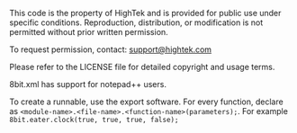 This code is the property of HighTek and is provided for public use under specific conditions.
Reproduction, distribution, or modification is not permitted without prior written permission.

To request permission, contact: support@hightek.com

Please refer to the LICENSE file for detailed copyright and usage terms.

8bit.xml has support for notepad++ users.


To create a runnable, use the export software. For every function, declare as `<module-name>.<file-name>.<function-name>(parameters);`. For example `8bit.eater.clock(true, true, true, false);`
